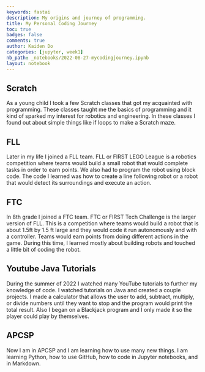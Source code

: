 ```yaml
---
keywords: fastai
description: My origins and journey of programming.
title: My Personal Coding Journey
toc: true
badges: false
comments: true
author: Kaiden Do
categories: [jupyter, week1]
nb_path: _notebooks/2022-08-27-mycodingjourney.ipynb
layout: notebook
---
```


<!--
#################################################
### THIS FILE WAS AUTOGENERATED! DO NOT EDIT! ###
#################################################
# file to edit: _notebooks/2022-08-27-mycodingjourney.ipynb
-->

<div class="container" id="notebook-container">
        
<div class="cell border-box-sizing text_cell rendered"><div class="inner_cell">
<div class="text_cell_render border-box-sizing rendered_html">
<h2 id="Scratch">Scratch<a class="anchor-link" href="#Scratch"> </a></h2><p>As a young child I took a few Scratch classes that got my acquainted with programming. These classes taught me the basics of programming and it kind of sparked my interest for robotics and engineering. In these classes I found out about simple things like if loops to make a Scratch maze.</p>
<h2 id="FLL">FLL<a class="anchor-link" href="#FLL"> </a></h2><p>Later in my life I joined a FLL team. FLL or FIRST LEGO League is a robotics competition where teams would build a small robot that would complete tasks in order to earn points. We also had to program the robot using block code. The code I learned was how to create a line following robot or a robot that would detect its surroundings and execute an action.</p>
<h2 id="FTC">FTC<a class="anchor-link" href="#FTC"> </a></h2><p>In 8th grade I joined a FTC team. FTC or FIRST Tech Challenge is the larger version of FLL. This is a competition where teams would build a robot that is about 1.5ft by 1.5 ft large and they would code it run autonomously and with a controller. Teams would earn points from doing different actions in the game. During this time, I learned mostly about building robots and touched a little bit of coding the robot.</p>
<h2 id="Youtube-Java-Tutorials">Youtube Java Tutorials<a class="anchor-link" href="#Youtube-Java-Tutorials"> </a></h2><p>During the summer of 2022 I watched many YouTube tutorials to further my knowledge of code. I watched tutorials on Java and created a couple projects. I made a calculator that allows the user to add, subtract, multiply, or divide numbers until they want to stop and the program would print the total result. Also I began on a Blackjack program and I only made it so the player could play by themselves.</p>
<h2 id="APCSP">APCSP<a class="anchor-link" href="#APCSP"> </a></h2><p>Now I am in APCSP and I am learning how to use many new things. I am learning Python, how to use GitHub, how to code in Jupyter notebooks, and in Markdown.</p>

</div>
</div>
</div>
</div>
 

